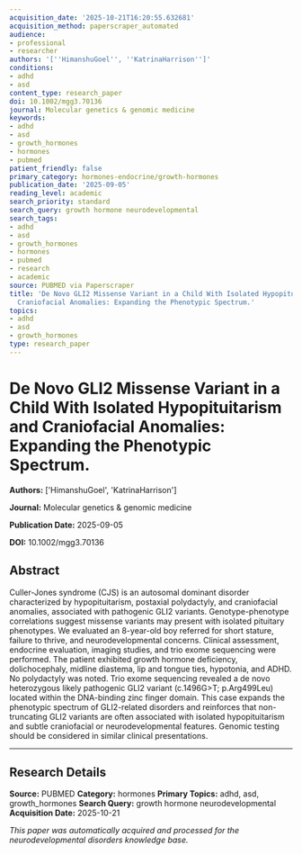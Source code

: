 ```yaml
---
acquisition_date: '2025-10-21T16:20:55.632681'
acquisition_method: paperscraper_automated
audience:
- professional
- researcher
authors: '[''HimanshuGoel'', ''KatrinaHarrison'']'
conditions:
- adhd
- asd
content_type: research_paper
doi: 10.1002/mgg3.70136
journal: Molecular genetics & genomic medicine
keywords:
- adhd
- asd
- growth_hormones
- hormones
- pubmed
patient_friendly: false
primary_category: hormones-endocrine/growth-hormones
publication_date: '2025-09-05'
reading_level: academic
search_priority: standard
search_query: growth hormone neurodevelopmental
search_tags:
- adhd
- asd
- growth_hormones
- hormones
- pubmed
- research
- academic
source: PUBMED via Paperscraper
title: 'De Novo GLI2 Missense Variant in a Child With Isolated Hypopituitarism and
  Craniofacial Anomalies: Expanding the Phenotypic Spectrum.'
topics:
- adhd
- asd
- growth_hormones
type: research_paper
---
```


# De Novo GLI2 Missense Variant in a Child With Isolated Hypopituitarism and Craniofacial Anomalies: Expanding the Phenotypic Spectrum.

**Authors:** ['HimanshuGoel', 'KatrinaHarrison']

**Journal:** Molecular genetics & genomic medicine

**Publication Date:** 2025-09-05

**DOI:** 10.1002/mgg3.70136

## Abstract

Culler-Jones syndrome (CJS) is an autosomal dominant disorder characterized by hypopituitarism, postaxial polydactyly, and craniofacial anomalies, associated with pathogenic GLI2 variants. Genotype-phenotype correlations suggest missense variants may present with isolated pituitary phenotypes. We evaluated an 8-year-old boy referred for short stature, failure to thrive, and neurodevelopmental concerns. Clinical assessment, endocrine evaluation, imaging studies, and trio exome sequencing were performed. The patient exhibited growth hormone deficiency, dolichocephaly, midline diastema, lip and tongue ties, hypotonia, and ADHD. No polydactyly was noted. Trio exome sequencing revealed a de novo heterozygous likely pathogenic GLI2 variant (c.1496G>T; p.Arg499Leu) located within the DNA-binding zinc finger domain. This case expands the phenotypic spectrum of GLI2-related disorders and reinforces that non-truncating GLI2 variants are often associated with isolated hypopituitarism and subtle craniofacial or neurodevelopmental features. Genomic testing should be considered in similar clinical presentations.

---

## Research Details

**Source:** PUBMED
**Category:** hormones
**Primary Topics:** adhd, asd, growth_hormones
**Search Query:** growth hormone neurodevelopmental
**Acquisition Date:** 2025-10-21

*This paper was automatically acquired and processed for the neurodevelopmental disorders knowledge base.*
